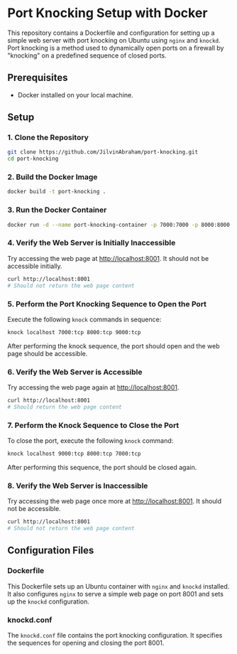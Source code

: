 # Port Knocking Setup with Docker

This repository contains a Dockerfile and configuration for setting up a simple web server with port knocking on Ubuntu using `nginx` and `knockd`. Port knocking is a method used to dynamically open ports on a firewall by "knocking" on a predefined sequence of closed ports.

## Prerequisites

- Docker installed on your local machine.

## Setup

### 1. Clone the Repository

```bash
git clone https://github.com/JilvinAbraham/port-knocking.git
cd port-knocking
```

### 2. Build the Docker Image

```bash
docker build -t port-knocking .
```

### 3. Run the Docker Container

```bash
docker run -d --name port-knocking-container -p 7000:7000 -p 8000:8000 -p 9000:9000 -p 8001:8001 port-knocking
```

### 4. Verify the Web Server is Initially Inaccessible

Try accessing the web page at [http://localhost:8001](http://localhost:8001). It should not be accessible initially.

```bash
curl http://localhost:8001
# Should not return the web page content
```

### 5. Perform the Port Knocking Sequence to Open the Port

Execute the following `knock` commands in sequence:

```bash
knock localhost 7000:tcp 8000:tcp 9000:tcp
```

After performing the knock sequence, the port should open and the web page should be accessible.

### 6. Verify the Web Server is Accessible

Try accessing the web page again at [http://localhost:8001](http://localhost:8001).

```bash
curl http://localhost:8001
# Should return the web page content
```

### 7. Perform the Knock Sequence to Close the Port

To close the port, execute the following `knock` command:

```bash
knock localhost 9000:tcp 8000:tcp 7000:tcp
```

After performing this sequence, the port should be closed again.

### 8. Verify the Web Server is Inaccessible

Try accessing the web page once more at [http://localhost:8001](http://localhost:8001). It should not be accessible.

```bash
curl http://localhost:8001
# Should not return the web page content
```

## Configuration Files

### Dockerfile

This Dockerfile sets up an Ubuntu container with `nginx` and `knockd` installed. It also configures `nginx` to serve a simple web page on port 8001 and sets up the `knockd` configuration.

### knockd.conf

The `knockd.conf` file contains the port knocking configuration. It specifies the sequences for opening and closing the port 8001.
